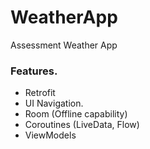 # WeatherApp

Assessment Weather App

### Features.
- Retrofit
- UI Navigation.
- Room (Offline capability)
- Coroutines (LiveData, Flow)
- ViewModels
